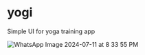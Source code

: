 # yogi
Simple UI for yoga training app

![WhatsApp Image 2024-07-11 at 8 33 55 PM](https://github.com/user-attachments/assets/433d527b-d12b-482a-9ed7-9a0062940d5c)
